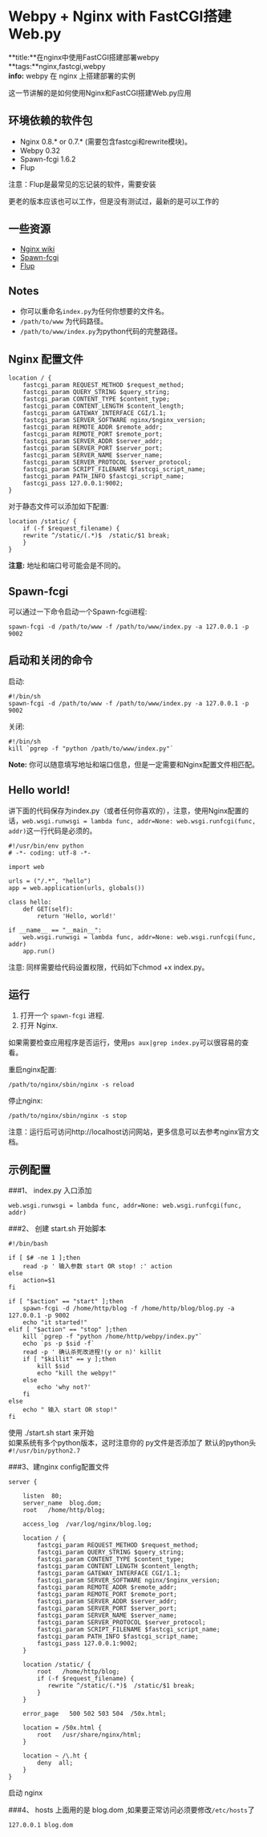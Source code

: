 # Webpy + Nginx with FastCGI搭建Web.py
**title:**在nginx中使用FastCGI搭建部署webpy  
**tags:**nginx,fastcgi,webpy  
**info:**  webpy 在 nginx 上搭建部署的实例 

这一节讲解的是如何使用Nginx和FastCGI搭建Web.py应用

## 环境依赖的软件包

* Nginx 0.8.\* or 0.7.\* (需要包含fastcgi和rewrite模块)。
* Webpy 0.32
* Spawn-fcgi 1.6.2
* Flup

注意：Flup是最常见的忘记装的软件，需要安装

更老的版本应该也可以工作，但是没有测试过，最新的是可以工作的

## 一些资源

* [Nginx wiki](http://wiki.nginx.org/NginxInstall)
* [Spawn-fcgi](http://redmine.lighttpd.net/projects/spawn-fcgi/news)
* [Flup](http://trac.saddi.com/flup)

## Notes

* 你可以重命名`index.py`为任何你想要的文件名。
* `/path/to/www` 为代码路径。
* `/path/to/www/index.py`为python代码的完整路径。

## Nginx 配置文件

    location / {
        fastcgi_param REQUEST_METHOD $request_method;
        fastcgi_param QUERY_STRING $query_string;
        fastcgi_param CONTENT_TYPE $content_type;
        fastcgi_param CONTENT_LENGTH $content_length;
        fastcgi_param GATEWAY_INTERFACE CGI/1.1;
        fastcgi_param SERVER_SOFTWARE nginx/$nginx_version;
        fastcgi_param REMOTE_ADDR $remote_addr;
        fastcgi_param REMOTE_PORT $remote_port;
        fastcgi_param SERVER_ADDR $server_addr;
        fastcgi_param SERVER_PORT $server_port;
        fastcgi_param SERVER_NAME $server_name;
        fastcgi_param SERVER_PROTOCOL $server_protocol;
        fastcgi_param SCRIPT_FILENAME $fastcgi_script_name;
        fastcgi_param PATH_INFO $fastcgi_script_name;
        fastcgi_pass 127.0.0.1:9002;
    }

对于静态文件可以添加如下配置:

	location /static/ {
	    if (-f $request_filename) {
		rewrite ^/static/(.*)$  /static/$1 break;
	    }
	}

__注意:__ 地址和端口号可能会是不同的。

## Spawn-fcgi

可以通过一下命令启动一个Spawn-fcgi进程:

	spawn-fcgi -d /path/to/www -f /path/to/www/index.py -a 127.0.0.1 -p 9002

## 启动和关闭的命令

启动:

	#!/bin/sh
	spawn-fcgi -d /path/to/www -f /path/to/www/index.py -a 127.0.0.1 -p 9002

关闭:

	#!/bin/sh
	kill `pgrep -f "python /path/to/www/index.py"`

__Note:__ 你可以随意填写地址和端口信息，但是一定需要和Nginx配置文件相匹配。

## Hello world!

讲下面的代码保存为index.py（或者任何你喜欢的），注意，使用Nginx配置的话，`web.wsgi.runwsgi = lambda func, addr=None: web.wsgi.runfcgi(func, addr)`这一行代码是必须的。

	#!/usr/bin/env python
	# -*- coding: utf-8 -*-

	import web

	urls = ("/.*", "hello")
	app = web.application(urls, globals())

	class hello:
		def GET(self):
			return 'Hello, world!'

	if __name__ == "__main__":
		web.wsgi.runwsgi = lambda func, addr=None: web.wsgi.runfcgi(func, addr)
		app.run()

注意: 同样需要给代码设置权限，代码如下chmod +x index.py。

## 运行

1. 打开一个 `spawn-fcgi` 进程.
2. 打开 Nginx.

如果需要检查应用程序是否运行，使用`ps aux|grep index.py`可以很容易的查看。

重启nginx配置:

	/path/to/nginx/sbin/nginx -s reload

停止nginx:

	/path/to/nginx/sbin/nginx -s stop

注意：运行后可访问http://localhost访问网站，更多信息可以去参考nginx官方文档。


## 示例配置

###1、 index.py 入口添加

    web.wsgi.runwsgi = lambda func, addr=None: web.wsgi.runfcgi(func, addr)

###2、 创建 start.sh 开始脚本

    #!/bin/bash

    if [ $# -ne 1 ];then
        read -p ' 输入参数 start OR stop! :' action
    else
        action=$1
    fi

    if [ "$action" == "start" ];then
        spawn-fcgi -d /home/http/blog -f /home/http/blog/blog.py -a 127.0.0.1 -p 9002
        echo "it started!"
    elif [ "$action" == "stop" ];then
        kill `pgrep -f "python /home/http/webpy/index.py"` 
        echo `ps -p $sid -f`
        read -p ' 确认杀死改进程!(y or n)' killit
        if [ "$killit" == y ];then
            kill $sid
            echo "kill the webpy!"
        else 
            echo 'why not?'
        fi
    else
        echo " 输入 start OR stop!"
    fi

使用 ./start.sh start 来开始  
如果系统有多个python版本，这时注意你的 py文件是否添加了 默认的python头 `#!/usr/bin/python2.7`

###3、建nginx config配置文件

    server {

        listen  80;
        server_name  blog.dom;
        root   /home/http/blog;

        access_log  /var/log/nginx/blog.log;

        location / {
            fastcgi_param REQUEST_METHOD $request_method;
            fastcgi_param QUERY_STRING $query_string;
            fastcgi_param CONTENT_TYPE $content_type;
            fastcgi_param CONTENT_LENGTH $content_length;
            fastcgi_param GATEWAY_INTERFACE CGI/1.1;
            fastcgi_param SERVER_SOFTWARE nginx/$nginx_version;
            fastcgi_param REMOTE_ADDR $remote_addr;
            fastcgi_param REMOTE_PORT $remote_port;
            fastcgi_param SERVER_ADDR $server_addr;
            fastcgi_param SERVER_PORT $server_port;
            fastcgi_param SERVER_NAME $server_name;
            fastcgi_param SERVER_PROTOCOL $server_protocol;
            fastcgi_param SCRIPT_FILENAME $fastcgi_script_name;
            fastcgi_param PATH_INFO $fastcgi_script_name;
            fastcgi_pass 127.0.0.1:9002;
        }

        location /static/ {
            root   /home/http/blog;
            if (-f $request_filename) {
               rewrite ^/static/(.*)$  /static/$1 break;
            }
        }

        error_page   500 502 503 504  /50x.html;

        location = /50x.html {
            root   /usr/share/nginx/html;
        }

        location ~ /\.ht {
            deny  all;
        }
    }

启动 nginx

###4、 hosts
上面用的是 blog.dom ,如果要正常访问必须要修改`/etc/hosts`了

    127.0.0.1 blog.dom



